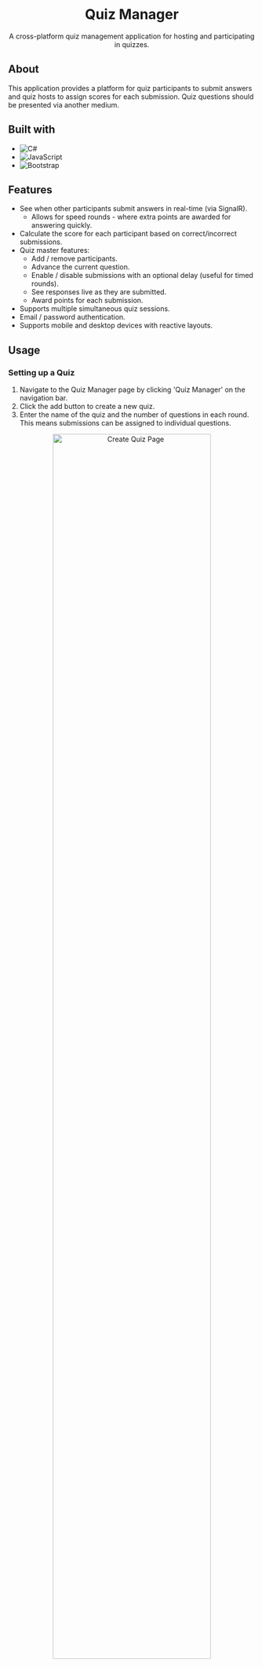 ﻿<h1 align="center">Quiz Manager</h1>

<div align="center">A cross-platform quiz management application for hosting and participating in quizzes.</div>

## About

This application provides a platform for quiz participants to submit answers and quiz hosts to assign scores for each submission. Quiz questions should be presented via another medium.


## Built with

* ![C#](https://img.shields.io/badge/c%23-%23239120.svg?style=for-the-badge&logo=c-sharp&logoColor=white)
* ![JavaScript](https://img.shields.io/badge/javascript-%23323330.svg?style=for-the-badge&logo=javascript&logoColor=%23F7DF1E)
* ![Bootstrap](https://img.shields.io/badge/bootstrap-%23563D7C.svg?style=for-the-badge&logo=bootstrap&logoColor=white)

## Features

* See when other participants submit answers in real-time (via SignalR).
  * Allows for speed rounds - where extra points are awarded for answering quickly.
* Calculate the score for each participant based on correct/incorrect submissions.
* Quiz master features:
  * Add / remove participants.
  * Advance the current question.
  * Enable / disable submissions with an optional delay (useful for timed rounds).
  * See responses live as they are submitted.
  * Award points for each submission.
* Supports multiple simultaneous quiz sessions.
* Email / password authentication.
* Supports mobile and desktop devices with reactive layouts. 

## Usage

### Setting up a Quiz

1. Navigate to the Quiz Manager page by clicking 'Quiz Manager' on the navigation bar.
2. Click the add button to create a new quiz.
3. Enter the name of the quiz and the number of questions in each round. This means submissions can be assigned to individual questions. 

<p align="center">
    <img src="https://user-images.githubusercontent.com/12361038/193458107-e456705c-de01-4d23-a98e-933b9e78cd11.png" alt="Create Quiz Page" width="80%">
</p>

### Quiz Management

<p align="center">
    <img src="https://user-images.githubusercontent.com/12361038/193457692-4516d6ac-14c7-4b70-8e18-a38ae064a701.png" alt="Creating Quiz Page" width="80%">
</p>

A quiz can be managed from this screen using the following features:

* Enable/disable submissions with the following settings for delay:
  * Reset delay each time - Delay is reset to 0 each time submissions are enabled or disabled.
  * No delay on enable - Delay only applies when disabling submissions.
  * Auto enable on next question - Submissions enabled as soon as question is advanced.
* Advance the current question. This changes which question submissions are assigned to.
* Add/remove participants from the quiz.
* See who has submitted for the current question (Live Responses section).
* See a full history of all responses submitted for the quiz and assign scores to each response.

### Participating

1. Navigate to the Participate page by clicking 'Participate' on the navigation bar.
2. Use the dropdown to select from a list of quizzes you've been invited to. After selecting a quiz:
   * The current question for the quiz is shown and a label indicating if submissions are enabled.
   * See the submission status of other participants for the current question.
   * See scores of other participants.

<p align="center">
    <img src="https://user-images.githubusercontent.com/12361038/193458179-d424c4ba-dd05-4e0e-bbb4-7e6c12b0612c.png" alt="Participate on desktop" height="285px">
    &nbsp; &nbsp; &nbsp; &nbsp;
    <img src="https://user-images.githubusercontent.com/12361038/193458182-d7d113e7-dcb9-4bf1-9670-ed3e5d9c5574.png" alt="Participate on mobile" height="285px">
</p>
<p align="center">
    <em>Supports mobile and desktop devices.</em>
</p>
<br>

<p align="center">
    <img src="https://user-images.githubusercontent.com/12361038/194128936-d0cf045e-9501-4cd0-baef-5241166d278a.gif" alt="Delay countdown timer" height="400px" align="center">
</p>
<p align="center">
    <em>If a delay has been set, a countdown bar will be shown to indicate amount of time remaining.</em>
</p>

## Setting up Project Locally

### Prerequisites

* Existing SQL database

### Initializing Database

1. Define an app secret `DefaultConnection` containing sql connection string. Example:

   ```xml
    <secret name="DefaultConnection" value="Data Source=tcp:[ServerAddress],[Port];Initial Catalog=[DatabaseName];User Id=[Username];Password=[Password]" />
    ```

2. In the UI Project, run the following commands in the Packager Manger Console to generate the schema and write to the database:
   ```shell
   add-migration init
   ```
   ```shell
   update-database
   ```

3. Run sql script `QuizManager.Data/schema.sql`

### Running QuizManager (IDE)

1. Set QuizManager.UI as the default startup project and run the application.

### Running QuizManager (Docker)

A `DockerFile` is included in the UI project. To build and run the docker image:

1. Run the following command in the root of the solution to build the docker image.
   ```shell
   docker build -f QuizManager.UI\Dockerfile --force-rm -t quizmanagerapp .
   ```
2. Run the container with the sql connection string as an environment variable.
   ```shell
   docker run -dp 8888:80 -e "ConnectionStrings:DefaultConnection"="Data Source=tcp:[serverAddress],[Port];Initial Catalog=[DatabaseName];User Id=[Username];Password=[Password]"
   ```
3. Go to http://localhost:8888